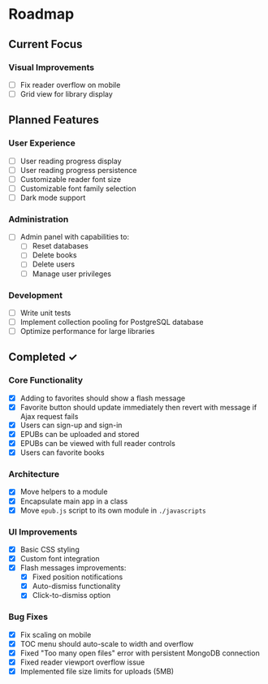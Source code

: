 # Roadmap

## Current Focus

### Visual Improvements

- [ ] Fix reader overflow on mobile
- [ ] Grid view for library display

## Planned Features

### User Experience

- [ ] User reading progress display
- [ ] User reading progress persistence
- [ ] Customizable reader font size
- [ ] Customizable font family selection
- [ ] Dark mode support

### Administration

- [ ] Admin panel with capabilities to:
  - [ ] Reset databases
  - [ ] Delete books
  - [ ] Delete users
  - [ ] Manage user privileges

### Development

- [ ] Write unit tests
- [ ] Implement collection pooling for PostgreSQL database
- [ ] Optimize performance for large libraries

## Completed ✓

### Core Functionality

- [x] Adding to favorites should show a flash message
- [x] Favorite button should update immediately then revert with message if Ajax request fails
- [x] Users can sign-up and sign-in
- [x] EPUBs can be uploaded and stored
- [x] EPUBs can be viewed with full reader controls
- [x] Users can favorite books

### Architecture

- [x] Move helpers to a module
- [x] Encapsulate main app in a class
- [x] Move `epub.js` script to its own module in `./javascripts`

### UI Improvements

- [x] Basic CSS styling
- [x] Custom font integration
- [x] Flash messages improvements:
  - [x] Fixed position notifications
  - [x] Auto-dismiss functionality
  - [x] Click-to-dismiss option

### Bug Fixes

- [x] Fix scaling on mobile
- [x] TOC menu should auto-scale to width and overflow
- [x] Fixed "Too many open files" error with persistent MongoDB connection
- [x] Fixed reader viewport overflow issue
- [x] Implemented file size limits for uploads (5MB)
